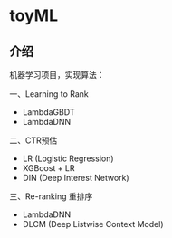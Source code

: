 # toyML

## 介绍

机器学习项目，实现算法：

一、Learning to Rank

- LambdaGBDT
- LambdaDNN

二、CTR预估

- LR (Logistic Regression)
- XGBoost + LR
- DIN (Deep Interest Network)

三、Re-ranking 重排序
- LambdaDNN
- DLCM (Deep Listwise Context Model)







